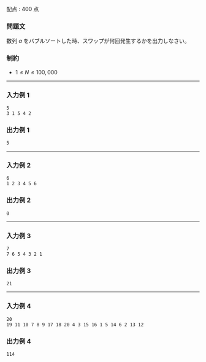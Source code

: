 配点 : $400$ 点

### 問題文

数列 $a$ をバブルソートした時、スワップが何回発生するかを出力しなさい。

### 制約

  * $1 \leq N \leq 100,000$



* * *

### 入力例 1
    
    
    5
    3 1 5 4 2

### 出力例 1
    
    
    5

* * *

### 入力例 2
    
    
    6
    1 2 3 4 5 6

### 出力例 2
    
    
    0

* * *

### 入力例 3
    
    
    7
    7 6 5 4 3 2 1

### 出力例 3
    
    
    21

* * *

### 入力例 4
    
    
    20
    19 11 10 7 8 9 17 18 20 4 3 15 16 1 5 14 6 2 13 12

### 出力例 4
    
    
    114